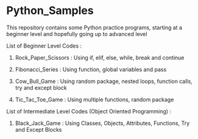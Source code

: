 # Python_Samples
This repository contains some Python practice programs, starting at a beginner level and hopefully going up to advanced level

List of Beginner Level Codes :

1) Rock_Paper_Scissors : Using if, elif, else, while, break and continue

2) Fibonacci_Series : Using function, global variables and pass

3) Cow_Bull_Game : Using random package, nested loops, function calls, try and except block

4) Tic_Tac_Toe_Game : Using multiple functions, random package

List of Intermediate Level Codes (Object Oriented Programming) :

1) Black_Jack_Game : Using Classes, Objects, Attributes, Functions, Try and Except Blocks
